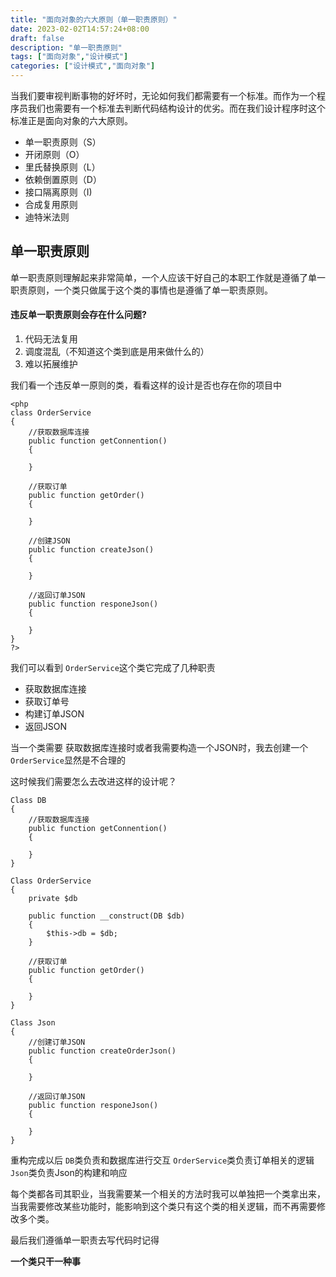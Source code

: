 ```yaml
---
title: "面向对象的六大原则（单一职责原则）"
date: 2023-02-02T14:57:24+08:00
draft: false
description: "单一职责原则"
tags: ["面向对象","设计模式"]
categories: ["设计模式","面向对象"]
---
```




当我们要审视判断事物的好坏时，无论如何我们都需要有一个标准。而作为一个程序员我们也需要有一个标准去判断代码结构设计的优劣。而在我们设计程序时这个标准正是面向对象的六大原则。

 * 单一职责原则（S）
 * 开闭原则（O）
 * 里氏替换原则（L）
 * 依赖倒置原则（D）
 * 接口隔离原则（I)
 * 合成复用原则
 * 迪特米法则

 ## 单一职责原则

 单一职责原则理解起来非常简单，一个人应该干好自己的本职工作就是遵循了单一职责原则，一个类只做属于这个类的事情也是遵循了单一职责原则。

 #### 违反单一职责原则会存在什么问题?

 1. 代码无法复用
 2. 调度混乱（不知道这个类到底是用来做什么的）
 3. 难以拓展维护

 我们看一个违反单一原则的类，看看这样的设计是否也存在你的项目中

 ```
 <php
 class OrderService
 {
     //获取数据库连接
     public function getConnention()
     {
 
     }
 
     //获取订单
     public function getOrder()
     {
 
     }
 
     //创建JSON
     public function createJson()
     {
 
     }
 
     //返回订单JSON
     public function responeJson()
     {
 
     }
 }
 ?>
 ```

 我们可以看到 `OrderService`这个类它完成了几种职责

 * 获取数据库连接
 * 获取订单号
 * 构建订单JSON
 * 返回JSON

 当一个类需要 获取数据库连接时或者我需要构造一个JSON时，我去创建一个 `OrderService`显然是不合理的

 这时候我们需要怎么去改进这样的设计呢？

 ```
 Class DB
 {
     //获取数据库连接
     public function getConnention()
     {
 
     }
 }
 
 Class OrderService
 {
     private $db
 
     public function __construct(DB $db)
     {
         $this->db = $db;
     }
 
     //获取订单
     public function getOrder()
     {
 
     }
 }
 
 Class Json
 {
     //创建订单JSON
     public function createOrderJson()
     {
 
     }
 
     //返回订单JSON
     public function responeJson()
     {
 
     }
 }
 ```

 重构完成以后
 `DB`类负责和数据库进行交互
 `OrderService`类负责订单相关的逻辑
 `Json`类负责Json的构建和响应

 每个类都各司其职业，当我需要某一个相关的方法时我可以单独把一个类拿出来，当我需要修改某些功能时，能影响到这个类只有这个类的相关逻辑，而不再需要修改多个类。

 最后我们遵循单一职责去写代码时记得

**一个类只干一种事**
